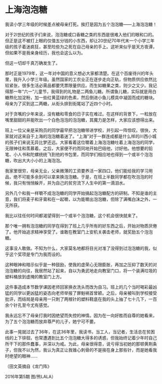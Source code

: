 # 上海泡泡糖

我读小学三年级的时候差点被母亲打死。挨打是因为五个泡泡糖——上海泡泡糖！ 

对于2l世纪的孩子们来说，泡泡糖或口香糖之类的东西是很难入他们的眼和口的。但正是这不被打上眼的仅值五分钱的小东西，却让20世纪70年代末一个小学三年级的孩子着迷疯狂，甚至险些为之死在自己母亲的手上。这听来似乎是天方夜谭，但如果不是我亲身经历，我也会这么以为。 

但这一切却千真万确发生了。 

那时正是1979年，这一年对中国的意义想必大家都清楚。在这个百废待兴的年头里，我升入小学三年级。虽然国家的工农业正在逐步走向正轨，但物质供应依然比较紧张，很多生活必需品都要凭票限量供应。而生如糖果之类，则少之又少。我记得那一年“六一”儿童节，我得到的礼物是二两鱼儿糖。所谓鱼儿糖，实际就是用白糖熬化加淀粉，加一些红黄蓝绿的色素，然后倒进小鱼儿模具中凝固而成的糖块。母亲为了买到这二两糖，从街头排到街尾站了近四个小时。 

对于贪嘴的少年来说，没有糖和零食的日子实在难过。在这样的背景下，一粒放在嘴里甜甜的并能吹出一个白色泡泡的泡泡糖，其魔力是怎样，大家应该想得出来。 

班上一位父亲是采购员的同学最早把泡泡糖带进学校，并引起一阵惊叹。很快，大家就对这来自于上海的泡泡糖着迷了。“上海”对于一群连成都是什么样的川西小城的孩子们来说无异比梦还远。大家看着这位嚼着上海泡泡糖吐着上海泡泡的同学，无限神往和羡慕着。之后，大家便不约而同地开始巴结他，讨好他。他想要的铅笔、小人书和陀螺统统飞到他的书包里，而同学们相应地也得到一个或半个泡泡糖，吹出大大小小的上海泡泡。 

我家里很穷，母亲无业，父亲微薄的工资要养活一家四口，他们能给我的学习用品，绝不可能多余到可以拿来换泡泡糖。于是，在班上半数同学都在吹泡泡的时候，我只有悄悄躲开，并为自己的贫穷流下人生中的第一滴泪水。 

另外几个和我一样嚼不成泡泡糖的同学开始搞起泡泡糖配方的研制。不知是谁的主意，我们将麦子和牙膏和在一起嚼，以为能嚼出泡泡糖，但除了满嘴白沫之外，一无所获。 

我比以往任何时间都渴望得到一个或半个泡泡糖，这个机会很快就来了。 

那个唯一拥有泡泡糖的同学在得到了班上几乎所有的好东西之后，开始对物质厌倦了。他开始追求精神享受了。谁敢在教室门上安机关袭击老师，就奖励五个泡泡糖。 

这事没人敢做。不知为什么，大家莫名地都将目光对准了没得到过泡泡糖的我，似乎这个奖项是专门为我而设的。 

这种眼神和暗示似乎是一种鼓励，使我的虚荣心无限膨胀，再加之压抑了数天的对泡泡糖的向往，我居然站了起来，自以为勇武地走向教室门口，将一个装满垃圾的塑料桶放到虚掩的教室门上方。 

这件事造成本节数学课因老师回家换衣洗头而改为自习。班上的几个当时喝彩最凶猛的同学以更凶猛的姿态向老师举报了罪魁祸首曾颖。之后，母亲被叫到学校接受批评，而结局是母亲用一只刺了两根针的塑料鞋底在我的头上抽了七十几下，一百余个针孔至今尤有感觉。 

我永远忘不了母亲打我时因绝望而失控的神情。因为在一向好胜而自尊的她看来，为了五个泡泡糖而放弃尊严的儿子，她宁可不要。 

此事一晃就过去了36年，在这36年里，我读书，当工人，当记者，生活总在贫困线的上下徘徊，也常遭遇到比五个泡泡糖大得多的诱惑，但我始终记着少年时自己所干下的那件蠢事，并深以为戒。为此，母亲很得意，说亏得当初她的那顿黄荆条子，但我不以为然，我认为真正让我锥心刺骨的不是挨在身上那些针，而是她看我时绝望的眼神…… 

（田文英摘自《龙门阵》 

2016年第5期 图/熊LALA）